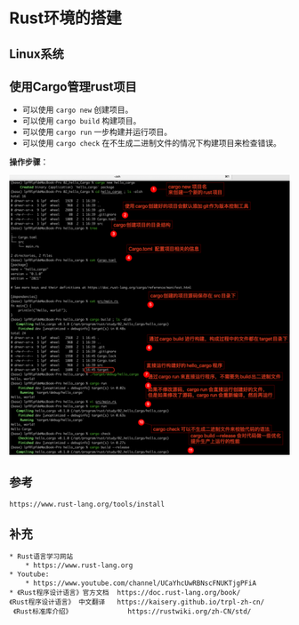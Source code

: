 # Rust环境的搭建

## Linux系统





## 使用Cargo管理rust项目

- 可以使用 `cargo new` 创建项目。
- 可以使用 `cargo build` 构建项目。
- 可以使用 `cargo run` 一步构建并运行项目。
- 可以使用 `cargo check` 在不生成二进制文件的情况下构建项目来检查错误。

**操作步骤**：

<img src="./pic/100_使用cargo管理rust项目_V20240201.png"/>

## 参考

    https://www.rust-lang.org/tools/install

## 补充
    * Rust语言学习网站
    	* https://www.rust-lang.org 
    * Youtube:
    	* https://www.youtube.com/channel/UCaYhcUwRBNscFNUKTjgPFiA   
    * 《Rust程序设计语言》官方文档  https://doc.rust-lang.org/book/ 
    《Rust程序设计语言》 中文翻译   https://kaisery.github.io/trpl-zh-cn/
     《Rust标准库介绍》              https://rustwiki.org/zh-CN/std/
